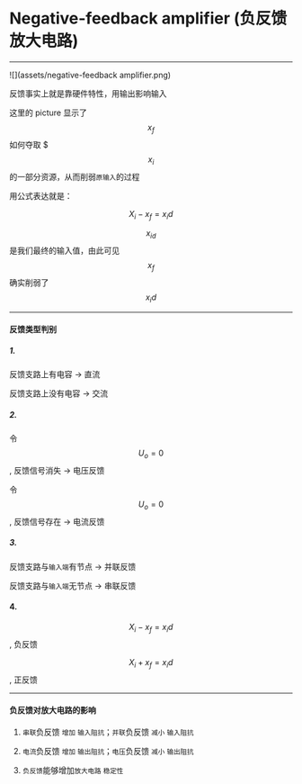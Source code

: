 # Negative-feedback amplifier (负反馈放大电路)

___

![](assets/negative-feedback amplifier.png)

反馈事实上就是靠硬件特性，用输出影响输入

这里的 picture 显示了 $$x_f$$ 如何夺取 $$$x_i$$ 的一部分资源，从而削弱`原输入`的过程

用公式表达就是：

$$X_i - x_f = x_id$$

$$x_{id}$$ 是我们最终的输入值，由此可见 $$x_f$$ 确实削弱了 $$x_id$$

___

#### 反馈类型判别

##### 1.

反馈支路上有电容 -> 直流

反馈支路上没有电容 -> 交流

##### 2.

令 $$U_o = 0$$, 反馈信号消失 -> 电压反馈

令 $$U_o = 0$$, 反馈信号存在 -> 电流反馈

##### 3.

反馈支路与`输入端`有节点 -> 并联反馈

反馈支路与`输入端`无节点 -> 串联反馈

#### 4.

$$X_i - x_f = x_id$$ , 负反馈

$$X_i + x_f = x_id$$ , 正反馈

___

#### 负反馈对放大电路的影响

1. `串联`负反馈 `增加` `输入阻抗`；`并联`负反馈 `减小` `输入阻抗`

2. `电流`负反馈 `增加` `输出阻抗`；`电压`负反馈 `减小` `输出阻抗`

3. `负反馈`能够增加`放大电路` `稳定性`
